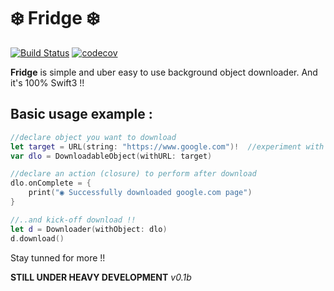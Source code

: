 # ❄️ Fridge ❄️
[![Build Status](https://travis-ci.org/vexy/Fridge.svg?branch=master)](https://travis-ci.org/vexy/Fridge)
[![codecov](https://codecov.io/gh/vexy/Fridge/branch/master/graph/badge.svg)](https://codecov.io/gh/vexy/Fridge)

**Fridge** is simple and uber easy to use background object downloader. And it's 100% Swift3 !!

## Basic usage example :

```Swift
//declare object you want to download
let target = URL(string: "https://www.google.com")!  //experiment with different soures or real files
var dlo = DownloadableObject(withURL: target)

//declare an action (closure) to perform after download
dlo.onComplete = {
    print("◉ Successfully downloaded google.com page")
}

//..and kick-off download !!
let d = Downloader(withObject: dlo)
d.download()
```

Stay tunned for more !!

**STILL UNDER HEAVY DEVELOPMENT**
*v0.1b*

